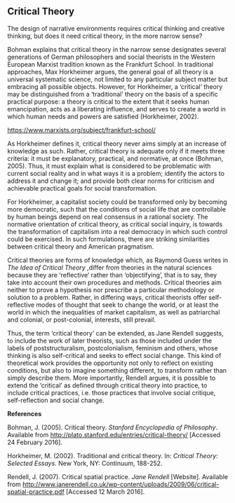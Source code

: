 ## Critical Theory

The design of narrative environments requires critical thinking and creative thinking, but does it need critical theory, in the more narrow sense?

Bohman explains that critical theory in the narrow sense designates several generations of German philosophers and social theorists in the Western European Marxist tradition known as the Frankfurt School. In traditional approaches, Max Horkheimer argues, the general goal of all theory is a universal systematic science, not limited to any particular subject matter but embracing all possible objects. However, for Horkheimer, a ‘critical’ theory may be distinguished from a ‘traditional’ theory on the basis of a specific practical purpose: a theory is critical to the extent that it seeks human emancipation, acts as a liberating influence, and serves to create a world in which human needs and powers are satisfied (Horkheimer, 2002).



https://www.marxists.org/subject/frankfurt-school/



As Horkheimer defines it, critical theory never aims simply at an increase of knowledge as such. Rather, critical theory is adequate only if it meets three criteria: it must be explanatory, practical, and normative, at once (Bohman, 2005). Thus, it must explain what is considered to be problematic with current social reality and in what ways it is a problem; identify the actors to address it and change it; and provide both clear norms for criticism and achievable practical goals for social transformation.

For Horkheimer, a capitalist society could be transformed only by becoming more democratic, such that the conditions of social life that are controllable by human beings depend on real consensus in a rational society. The normative orientation of critical theory, as critical social inquiry, is towards the transformation of capitalism into a real democracy in which such control could be exercised. In such formulations, there are striking similarities between critical theory and American pragmatism.

Critical theories are forms of knowledge which, as Raymond Guess writes in _The Idea of Critical Theory_ ,differ from theories in the natural sciences because they are ‘reflective’ rather than ‘objectifying’, that is to say, they take into account their own procedures and methods. Critical theories aim neither to prove a hypothesis nor prescribe a particular methodology or solution to a problem. Rather, in differing ways, critical theorists offer self-reflective modes of thought that seek to change the world, or at least the world in which the inequalities of market capitalism, as well as patriarchal and colonial, or post-colonial, interests, still prevail.

Thus, the term ‘critical theory’ can be extended, as Jane Rendell suggests, to include the work of later theorists, such as those included under the labels of poststructuralism, postcolonialism, feminism and others, whose thinking is also self-critical and seeks to effect social change. This kind of theoretical work provides the opportunity not only to reflect on existing conditions, but also to imagine something different, to transform rather than simply describe them. More importantly, Rendell argues, it is possible to extend the ‘critical’ as defined through critical theory into practice, to include critical practices, i.e. those practices that involve social critique, self-reflection and social change.

**References**

Bohman, J. (2005). Critical theory. _Stanford Encyclopedia of Philosophy_. Available from http://plato.stanford.edu/entries/critical-theory/ [Accessed 24 February 2016].

Horkheimer, M. (2002). Traditional and critical theory. In: _Critical Theory: Selected Essays_. New York, NY: Continuum, 188-252.

Rendell, J. (2007). Critical spatial practice. _Jane Rendell_ [Website]. Available from http://www.janerendell.co.uk/wp-content/uploads/2009/06/critical-spatial-practice.pdf [Accessed 12 March 2016].

